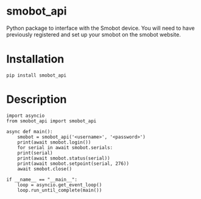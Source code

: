 # smobot_api
Python package to interface with the Smobot device.
You will need to have previously registered and set up your smobot on the smobot website.

# Installation
`pip install smobot_api`

Description
===========

```
import asyncio
from smobot_api import smobot_api

async def main():
    smobot = smobot_api('<username>', '<password>')
    print(await smobot.login())
    for serial in await smobot.serials:
    print(serial)
    print(await smobot.status(serial))
    print(await smobot.setpoint(serial, 276))
    await smobot.close()

if __name__ == "__main__":
    loop = asyncio.get_event_loop()
    loop.run_until_complete(main())
```